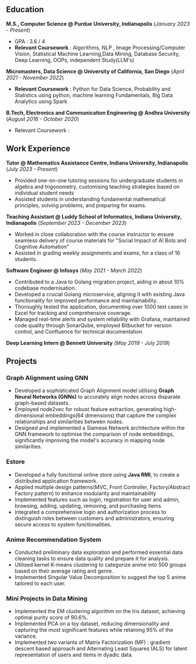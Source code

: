 ## Education
**M.S., Computer Science	@ Purdue University, Indianapolis** (_January 2023 - Present_)
  - GPA : 3.6 / 4
  - **Relevant Coursework** : Algorithms, NLP , Image Processing/Computer Vision, Statistical Machine Learning,Data Mining, Database Security, Deep Learning, OOPs, independent Study(LLM's)

**Micromasters, Data Science @ University of California, San Diego** (_April 2021 - November 2022_)
  - **Relevant Coursework** : Python for Data Science, Probability and Statistics using python, machine learning Fundamentals, Big Data Analytics using Spark

**B.Tech, Electronics and Communication Engineering @ Andhra University** (_August 2016 - October 2020_)
  - Relevant Coursework : 

## Work Experience

**Tutor @ Mathematics Assistance Centre, Indiana University, Indianapolis** (_July 2023 - Present_)
- Provided one-on-one tutoring sessions for undergraduate students in algebra and trigonometry, customising teaching strategies based on individual student needs
- Assisted students in understanding fundamental mathematical principles, solving problems, and preparing for exams.

**Teaching Assistant @ Luddy School of Informatics, Indiana University, Indianapolis** (_September 2023 - December 2023_)
- Worked in close collaboration with the course instructor to ensure seamless delivery of course materials for "Social Impact of AI Bots and Cognitive Automation"
- Assisted in grading weekly assignments and exams, for a class of 16 students.

**Software Engineer @ Infosys** (_May 2021 - March 2022_)
- Contributed to a Java to Golang migration project, aiding in about 10% codebase modernisation.
- Developed a crucial Golang microservice, aligning it with existing Java functionality for improved performance and maintainability.
- Thoroughly tested the application, documenting over 1000 test cases in Excel for tracking and comprehensive coverage.
- Managed real-time alerts and system reliability with Grafana, maintained code quality through SonarQube, employed Bitbucket for version control, and Confluence for technical documentation

**Deep Learning Intern @ Bennett University** (_May 2019 - July 2019_)


## Projects
### Graph Alignment using GNN
- Developed a sophisticated Graph Alignment model utilising **Graph Neural Networks (GNNs)** to accurately align nodes across disparate
graph-based datasets.
- Employed node2vec for robust feature extraction, generating high-dimensional embeddings(64 dimensions) that capture the complex
relationships and similarities between nodes.
- Designed and implemented a Siamese Network architecture within the GNN framework to optimise the comparison of node embeddings,
significantly improving the model's accuracy in mapping node similarities.

### Estore
- Developed a fully functional online store using **Java RMI**, to create a distributed application framework.
- Applied multiple design patterns(MVC, Front Controller, Factory/Abstract Factory pattern) to enhance modularity and maintainability
- Implemented features such as login, registration for user and admin, browsing, adding, updating, removing, and purchasing items.
- Integrated a comprehensive login and authorization process to distinguish roles between customers and administrators, ensuring secure access to system functionalities.

### Anime Recommendation System
- Conducted preliminary data exploration and performed essential data cleaning tasks to ensure data quality and prepare it for analysis.
- Utilised kernel K-means clustering to categorize anime into 500 groups based on their average rating and genre.
- Implemented Singular Value Decomposition to suggest the top 5 anime tailored to each user.

### Mini Projects in Data Mining
- Implemented the EM clustering algorithm on the Iris dataset, achieving optimal purity score of 90.6%.
- Implemented PCA on a toy dataset, reducing dimensionality and capturing the most significant features while retaining 95% of the variance.
- Implemented two variants of Matrix Factorization (MF) : gradient descent based approach and Alternating Least Squares (ALS) for latent representation of users and items in dyadic data.
